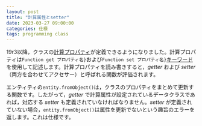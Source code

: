 ```yaml
---
layout: post
title: "計算属性とsetter"
date: 2023-03-27 09:00:00
categories: 仕様
tags: programming class
---
```


19r3以降，クラスの[計算プロパティ](https://blog.4d.com/ja/need-a-magic-wand-here-are-computed-class-properties/)が定義できるようになりました。計算プロパティは`Function get プロパティ名}`および`Function set プロパティ名}`[キーワード](https://developer.4d.com/docs/ja/Concepts/classes/#function-get-%E3%81%A8-function-set)を使用して記述します。計算プロパティを読み書きすると，*getter* および *setter*（両方を合わせてアクセサー）と呼ばれる関数が評価されます。

エンティティの`entity.fromObject()`は，クラスのプロパティをまとめて更新する関数です。したがって，*getter* で計算属性が設定されているデータクラスであれば，対応する *setter* も定義されていなければなりません。*setter* が定義されていない場合，`entity.fromObject()`は属性を更新でないという趣旨のエラーを返します。これは仕様です。
